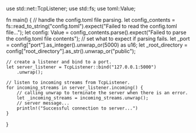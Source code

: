 use std::net::TcpListener;
use std::fs;
use toml::Value;

fn main() {
    // handle the config.toml file parsing.
    let config_contents = fs::read_to_string("config.toml").expect("Failed to read the config.toml file...");
    let config: Value = config_contents.parse().expect("Failed to parse the config.toml file contents");
    // set what to expect if parsing fails.
    let _port = config["port"].as_integer().unwrap_or(5000) as u16;
    let _root_directory = config["root_directory"].as_str().unwrap_or("public");

    // create a listener and bind to a port.
    let server_listener = TcpListener::bind("127.0.0.1:5000")
        .unwrap();

    // listen to incoming streams from TcpListener.
    for incoming_streams in server_listener.incoming() {
        // calling unwrap to terminate the server when there is an error.
        let _incoming_streams = incoming_streams.unwrap();
        // server message...
        println!("Successful connection to server...")
    }
}
